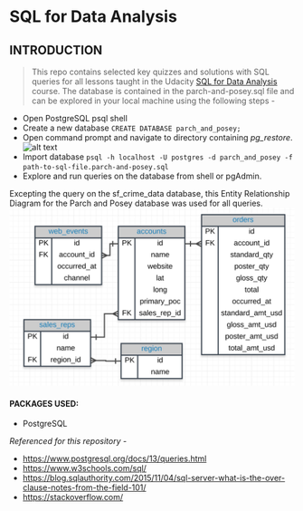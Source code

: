 # SQL for Data Analysis

## INTRODUCTION

> This repo contains selected key quizzes and solutions with SQL queries for
all lessons taught in the Udacity [SQL for Data Analysis](https://classroom.udacity.com/courses/ud198) course. The database is contained in the parch-and-posey.sql file and can be explored in your local machine using the following steps -
- Open PostgreSQL psql shell
- Create a new database `CREATE DATABASE parch_and_posey;`
- Open command prompt and navigate to directory containing _pg_restore_. 
![alt text](psql.jpg)
- Import database `psql -h localhost -U postgres -d parch_and_posey -f path-to-sql-file.parch-and-posey.sql`
- Explore and run queries on the database from shell or pgAdmin.

Excepting the query on the sf_crime_data database, this Entity Relationship Diagram for the Parch and Posey database was used for all queries.
![alt text](ERD_Parch_and_Posey.png)



#### PACKAGES USED:

- PostgreSQL

_Referenced for this repository -_
- https://www.postgresql.org/docs/13/queries.html
- https://www.w3schools.com/sql/
- https://blog.sqlauthority.com/2015/11/04/sql-server-what-is-the-over-clause-notes-from-the-field-101/
- https://stackoverflow.com/
